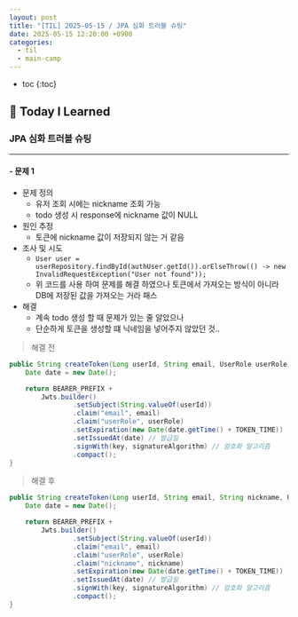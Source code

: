 ```yaml
---
layout: post
title: "[TIL] 2025-05-15 / JPA 심화 트러블 슈팅"
date: 2025-05-15 12:20:00 +0900
categories: 
  - til
  - main-camp
---
```


* toc
{:toc}

## 📖 Today I Learned
### JPA 심화 트러블 슈팅

<!-- <h4> 📃 </h4> -->

---

#### - 문제 1
- 문제 정의
  - 유저 조회 시에는 nickname 조회 가능
  - todo 생성 시 response에 nickname 값이 NULL
- 원인 추정
  - 토큰에 nickname 값이 저장되지 않는 거 같음
- 조사 및 시도
  - `User user = userRepository.findById(authUser.getId()).orElseThrow(() -> new InvalidRequestException("User not found"));`
  - 위 코드를 사용 하여 문제를 해결 하였으나 토큰에서 가져오는 방식이 아니라 DB에 저장된 값을 가져오는 거라 패스
- 해결
  - 계속 todo 생성 할 때 문제가 있는 줄 알았으나
  - 단순하게 토큰을 생성할 떄 닉네임을 넣어주지 않았던 것..

> 해결 전
```java
public String createToken(Long userId, String email, UserRole userRole) {
    Date date = new Date();

    return BEARER_PREFIX +
        Jwts.builder()
                .setSubject(String.valueOf(userId))
                .claim("email", email)
                .claim("userRole", userRole)
                .setExpiration(new Date(date.getTime() + TOKEN_TIME))
                .setIssuedAt(date) // 발급일
                .signWith(key, signatureAlgorithm) // 암호화 알고리즘
                .compact();
}
```

> 해결 후
```java
public String createToken(Long userId, String email, String nickname, UserRole userRole) {
    Date date = new Date();

    return BEARER_PREFIX +
        Jwts.builder()
                .setSubject(String.valueOf(userId))
                .claim("email", email)
                .claim("userRole", userRole)
                .claim("nickname", nickname)
                .setExpiration(new Date(date.getTime() + TOKEN_TIME))
                .setIssuedAt(date) // 발급일
                .signWith(key, signatureAlgorithm) // 암호화 알고리즘
                .compact();
}
```

<!-- --- -->

<!-- <h2> 💬 </h2> -->

<!-- <h4>  </h4> -->
